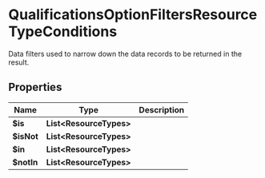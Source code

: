

# QualificationsOptionFiltersResourceTypeConditions

Data filters used to narrow down the data records to be returned in the result.

## Properties

| Name | Type | Description |
|------------ | ------------- | ------------- |
|**$is** | **List&lt;ResourceTypes&gt;** |  |
|**$isNot** | **List&lt;ResourceTypes&gt;** |  |
|**$in** | **List&lt;ResourceTypes&gt;** |  |
|**$notIn** | **List&lt;ResourceTypes&gt;** |  |



